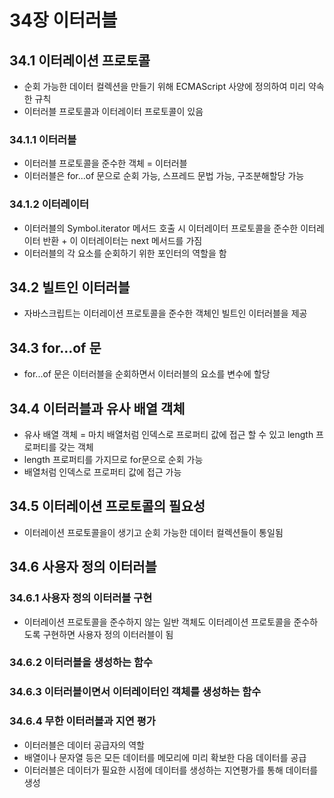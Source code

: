# 34장 이터러블

## 34.1 이터레이션 프로토콜

- 순회 가능한 데이터 컬렉션을 만들기 위해 ECMAScript 사양에 정의하여 미리 약속한 규칙
- 이터러블 프로토콜과 이터레이터 프로토콜이 있음

### 34.1.1 이터러블

- 이터러블 프로토콜을 준수한 객체 = 이터러블
- 이터러블은 for...of 문으로 순회 가능, 스프레드 문법 가능, 구조분해할당 가능

### 34.1.2 이터레이터

- 이터러블의 Symbol.iterator 메서드 호출 시 이터레이터 프로토콜을 준수한 이터레이터 반환 + 이 이터레이터는 next 메서드를 가짐
- 이터러블의 각 요소를 순회하기 위한 포인터의 역할을 함

## 34.2 빌트인 이터러블

- 자바스크립트는 이터레이션 프로토콜을 준수한 객체인 빌트인 이터러블을 제공

## 34.3 for...of 문

- for...of 문은 이터러블을 순회하면서 이터러블의 요소를 변수에 할당

## 34.4 이터러블과 유사 배열 객체

- 유사 배열 객체 = 마치 배열처럼 인덱스로 프로퍼티 값에 접근 할 수 있고 length 프로퍼티를 갖는 객체
- length 프로퍼티를 가지므로 for문으로 순회 가능
- 배열처럼 인덱스로 프로퍼티 값에 접근 가능

## 34.5 이터레이션 프로토콜의 필요성

- 이터레이션 프로토콜을이 생기고 순회 가능한 데이터 컬렉션들이 통일됨

## 34.6 사용자 정의 이터러블

### 34.6.1 사용자 정의 이터러블 구현

- 이터레이션 프로토콜을 준수하지 않는 일반 객체도 이터레이션 프로토콜을 준수하도록 구현하면 사용자 정의 이터러블이 됨

### 34.6.2 이터러블을 생성하는 함수

### 34.6.3 이터러블이면서 이터레이터인 객체를 생성하는 함수

### 34.6.4 무한 이터러블과 지연 평가

- 이터러블은 데이터 공급자의 역할
- 배열이나 문자열 등은 모든 데이터를 메모리에 미리 확보한 다음 데이터를 공급
- 이터러블은 데이터가 필요한 시점에 데이터를 생성하는 지연평가를 통해 데이터를 생성
